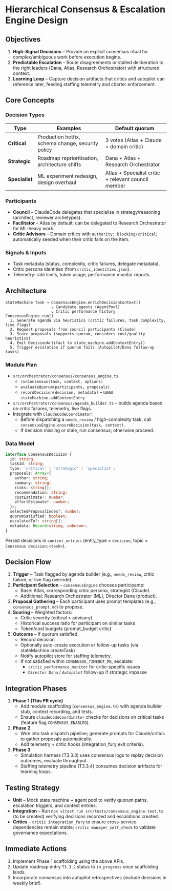 # Hierarchical Consensus & Escalation Engine Design

## Objectives

1. **High-Signal Decisions** – Provide an explicit consensus ritual for complex/ambiguous work before execution begins.
2. **Predictable Escalation** – Route disagreements or stalled deliberation to the right leaders (Dana, Atlas, Research Orchestrator) with structured context.
3. **Learning Loop** – Capture decision artifacts that critics and autopilot can reference later, feeding staffing telemetry and charter enforcement.

## Core Concepts

### Decision Types

| Type | Examples | Default quorum |
| --- | --- | --- |
| **Critical** | Production hotfix, schema change, security policy | 3 votes (Atlas + Claude + domain critic) |
| **Strategic** | Roadmap reprioritisation, architecture shifts | Dana + Atlas + Research Orchestrator |
| **Specialist** | ML experiment redesign, design overhaul | Atlas + Specialist critic + relevant council member |

### Participants

- **Council** – ClaudeCode delegates that specialise in strategy/reasoning (architect, reviewer archetypes).
- **Facilitator** – Atlas by default; can be delegated to Research Orchestrator for ML-heavy work.
- **Critic Advisors** – Domain critics with `authority: blocking/critical`; automatically seeded when their critic fails on the item.

### Signals & Inputs

- Task metadata (status, complexity, critic failures, delegate metadata).
- Critic persona identities (from `critic_identities.json`).
- Telemetry: rate limits, token usage, performance monitor reports.

## Architecture

```
StateMachine Task → ConsensusEngine.enrichDecisionContext()
                    ↘ Candidate agents (AgentPool)
                    ↘ Critic performance history
ConsensusEngine.run()
  1. Generate agenda via heuristics (critic failures, task complexity, live flags)
  2. Request proposals from council participants (Claude)
  3. Score proposals (supports quorum, considers cost/quality heuristics)
  4. Emit DecisionArtifact to state_machine.addContextEntry()
  5. Trigger escalation if quorum fails (Autopilot/Dana follow-up tasks)
```

### Module Plan

- `src/orchestrator/consensus/consensus_engine.ts`  
  - `runConsensus(task, context, options)`  
  - `evaluateQuorum(participants, proposals)`  
  - `recordDecision(decision, metadata)` – uses `stateMachine.addContextEntry`
- `src/orchestrator/consensus/agenda_builder.ts` – builds agenda based on critic failures, telemetry, live flags.
- Integrate with `ClaudeCodeCoordinator`:
  - Before dispatching a `needs_review` / high-complexity task, call `consensusEngine.ensureDecision(task, context)`.
  - If decision missing or stale, run consensus; otherwise proceed.

### Data Model

```ts
interface ConsensusDecision {
  id: string;
  taskId: string;
  type: 'critical' | 'strategic' | 'specialist';
  proposals: Array<{
    author: string;
    summary: string;
    risks: string[];
    recommendation: string;
    costEstimate?: number;
    effortEstimate?: number;
  }>;
  selectedProposalIndex?: number;
  quorumSatisfied: boolean;
  escalatedTo?: string[];
  metadata: Record<string, unknown>;
}
```

Persist decisions in `context_entries` (entry_type = `decision`, topic = `Consensus decision:<task>`).

## Decision Flow

1. **Trigger** – Task flagged by agenda builder (e.g., `needs_review`, critic failure, or live flag override).
2. **Participant Selection** – `consensusEngine` chooses participants:
   - Base: Atlas, corresponding critic persona, strategist (Claude).
   - Additional: Research Orchestrator (ML), Director Dana (product).
3. **Proposal Gathering** – Each participant uses prompt templates (e.g., `consensus_prompt.md`) to propose.
4. **Scoring** – Weighted factors:
   - Critic severity (critical > advisory)
   - Historical success ratio for participant on similar tasks
   - Token/cost budgets (prompt_budget critic)
5. **Outcome** – If quorum satisfied:
   - Record decision
   - Optionally auto-create execution or follow-up tasks (via stateMachine.createTask)
   - Notify autopilot store for staffing telemetry.
   - If not satisfied within `CONSENSUS_TIMEOUT_MS`, escalate:
     - `critic_performance_monitor` for critic-specific issues
     - `Director Dana` / `Autopilot` follow-up if strategic impasse

## Integration Phases

1. **Phase 1 (This PR cycle)**  
   - Add module scaffolding (`consensus_engine.ts`) with agenda builder stub, context recording, and tests.
   - Ensure `ClaudeCodeCoordinator` checks for decisions on critical tasks (feature flag `CONSENSUS_ENABLED`).
2. **Phase 2**  
   - Wire into task dispatch pipeline; generate prompts for Claude/critics to gather proposals automatically.
   - Add telemetry + critic hooks (integration_fury exit criteria).
3. **Phase 3**  
   - Simulation harness (T3.3.3) uses consensus logs to replay decision outcomes, evaluate throughput.
   - Staffing telemetry pipeline (T3.3.4) consumes decision artifacts for learning loops.

## Testing Strategy

- **Unit** – Mock state machine + agent pool to verify quorum paths, escalation triggers, and context entries.
- **Integration** – Run `npx vitest run src/tests/consensus_engine.test.ts` (to be created) verifying decisions recorded and escalations created.
- **Critics** – `critic integration_fury` to ensure cross-service dependencies remain stable; `critic manager_self_check` to validate governance expectations.

## Immediate Actions

1. Implement Phase 1 scaffolding using the above APIs.
2. Update roadmap entry `T3.3.2` status to `in_progress` once scaffolding lands.
3. Incorporate consensus into autopilot retrospectives (include decisions in weekly brief).

